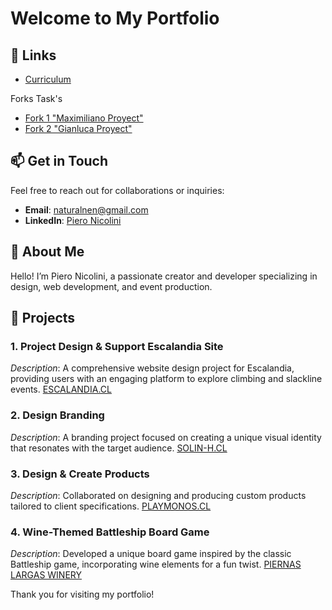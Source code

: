 # Welcome to My Portfolio

## 🔗 Links

- [ Curriculum ](https://pyro-nicolini.github.io/curriculum/)

Forks Task's

- [ Fork 1 "Maximiliano Proyect" ](https://github.com/pyro-nicolini/forkMaximiliano)
- [ Fork 2 "Gianluca Proyect" ](https://github.com/pyro-nicolini/forkGianluca)


## 📫 Get in Touch

Feel free to reach out for collaborations or inquiries:
- **Email**: [naturalnen@gmail.com](mailto:naturalnen@gmail.com)
- **LinkedIn**: [Piero Nicolini](https://www.linkedin.com/in/pieronicolini/)

## 🌟 About Me

Hello! I’m Piero Nicolini, a passionate creator and developer specializing in design, web development, and event production.


## 🚀 Projects

### 1. **Project Design & Support Escalandia Site**
*Description*: A comprehensive website design project for Escalandia, providing users with an engaging platform to explore climbing and slackline events. 
[ESCALANDIA.CL](https://escalandia.cl)

### 2. **Design Branding**
*Description*: A branding project focused on creating a unique visual identity that resonates with the target audience.
[SOLIN-H.CL](https://solin-h.cl/)

### 3. **Design & Create Products**
*Description*: Collaborated on designing and producing custom products tailored to client specifications.
[PLAYMONOS.CL](https://playmonos.cl/)

### 4. **Wine-Themed Battleship Board Game**
*Description*: Developed a unique board game inspired by the classic Battleship game, incorporating wine elements for a fun twist.
[PIERNAS LARGAS WINERY](https://www.piernaslargas.cl/)

Thank you for visiting my portfolio!
